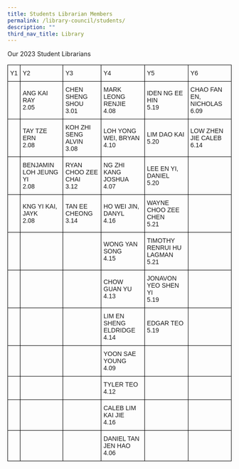 ```yaml
---
title: Students Librarian Members
permalink: /library-council/students/
description: ""
third_nav_title: Library
---
```

Our 2023 Student Librarians

<style type="text/css">
.tg  {border-collapse:collapse;border-spacing:0;}
.tg td{border-color:black;border-style:solid;border-width:1px;font-family:Arial, sans-serif;font-size:14px;
  overflow:hidden;padding:10px 5px;word-break:normal;}
.tg th{border-color:black;border-style:solid;border-width:1px;font-family:Arial, sans-serif;font-size:14px;
  font-weight:normal;overflow:hidden;padding:10px 5px;word-break:normal;}
.tg .tg-cly1{text-align:left;vertical-align:middle}
</style>
<table class="tg">
<thead>
  <tr>
    <th class="tg-cly1">Y1</th>
    <th class="tg-cly1">Y2</th>
    <th class="tg-cly1">Y3</th>
    <th class="tg-cly1">Y4</th>
    <th class="tg-cly1">Y5</th>
    <th class="tg-cly1">Y6</th>
  </tr>
</thead>
<tbody>
  <tr>
    <td class="tg-cly1"></td>
    <td class="tg-cly1">ANG KAI RAY<br>2.05</td>
    <td class="tg-cly1">CHEN SHENG SHOU<br>3.01</td>
    <td class="tg-cly1">MARK LEONG RENJIE<br>4.08</td>
    <td class="tg-cly1">IDEN NG EE HIN<br>5.19</td>
    <td class="tg-cly1">CHAO FAN EN, NICHOLAS<br>6.09</td>
  </tr>
  <tr>
    <td class="tg-cly1"></td>
    <td class="tg-cly1">TAY TZE ERN<br>2.08</td>
    <td class="tg-cly1">KOH ZHI SENG ALVIN<br>3.08</td>
    <td class="tg-cly1">LOH YONG WEI, BRYAN<br>4.10</td>
    <td class="tg-cly1">LIM DAO KAI<br>5.20</td>
    <td class="tg-cly1">LOW ZHEN JIE CALEB<br>6.14</td>
  </tr>
  <tr>
    <td class="tg-cly1"></td>
    <td class="tg-cly1">BENJAMIN LOH JEUNG YI<br>2.08</td>
    <td class="tg-cly1">RYAN CHOO ZEE CHAI<br>3.12</td>
    <td class="tg-cly1">NG ZHI KANG JOSHUA<br>4.07</td>
    <td class="tg-cly1">LEE EN YI, DANIEL<br>5.20</td>
    <td class="tg-cly1"></td>
  </tr>
  <tr>
    <td class="tg-cly1"></td>
    <td class="tg-cly1">KNG YI KAI, JAYK<br>2.08</td>
    <td class="tg-cly1">TAN EE CHEONG<br>3.14</td>
    <td class="tg-cly1">HO WEI JIN, DANYL<br>4.16</td>
    <td class="tg-cly1">WAYNE CHOO ZEE CHEN<br>5.21</td>
    <td class="tg-cly1"></td>
  </tr>
  <tr>
    <td class="tg-cly1"></td>
    <td class="tg-cly1"></td>
    <td class="tg-cly1"></td>
    <td class="tg-cly1">WONG YAN SONG<br>4.15</td>
    <td class="tg-cly1">TIMOTHY RENRUI HU LAGMAN<br>5.21</td>
    <td class="tg-cly1"></td>
  </tr>
  <tr>
    <td class="tg-cly1"></td>
    <td class="tg-cly1"></td>
    <td class="tg-cly1"></td>
    <td class="tg-cly1">CHOW GUAN YU<br>4.13</td>
    <td class="tg-cly1">JONAVON YEO SHEN YI<br>5.19</td>
    <td class="tg-cly1"></td>
  </tr>
  <tr>
    <td class="tg-cly1"></td>
    <td class="tg-cly1"></td>
    <td class="tg-cly1"></td>
    <td class="tg-cly1">LIM EN SHENG ELDRIDGE<br>4.14</td>
    <td class="tg-cly1">EDGAR TEO<br>5.19</td>
    <td class="tg-cly1"></td>
  </tr>
  <tr>
    <td class="tg-cly1"></td>
    <td class="tg-cly1"></td>
    <td class="tg-cly1"></td>
    <td class="tg-cly1">YOON SAE YOUNG<br>4.09</td>
    <td class="tg-cly1"></td>
    <td class="tg-cly1"></td>
  </tr>
  <tr>
    <td class="tg-cly1"></td>
    <td class="tg-cly1"></td>
    <td class="tg-cly1"></td>
    <td class="tg-cly1">TYLER TEO<br>4.12</td>
    <td class="tg-cly1"></td>
    <td class="tg-cly1"></td>
  </tr>
  <tr>
    <td class="tg-cly1"></td>
    <td class="tg-cly1"></td>
    <td class="tg-cly1"></td>
    <td class="tg-cly1">CALEB LIM KAI JIE<br>4.16</td>
    <td class="tg-cly1"></td>
    <td class="tg-cly1"></td>
  </tr>
  <tr>
    <td class="tg-cly1"></td>
    <td class="tg-cly1"></td>
    <td class="tg-cly1"></td>
    <td class="tg-cly1">DANIEL TAN JEN HAO<br>4.06</td>
    <td class="tg-cly1"></td>
    <td class="tg-cly1"></td>
  </tr>
</tbody>
</table>